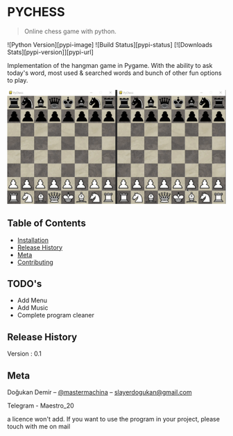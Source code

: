 # PYCHESS

> Online chess game with python.

![Python Version][pypi-image]
![Build Status][pypi-status]
[![Downloads Stats][pypi-version]][pypi-url]

Implementation of the hangman game in Pygame. With the ability to ask today's word, most used & searched words and bunch of other fun options to play.

![chess](Assets/chess.gif)

## Table of Contents

* [Installation](#Installation)
* [Release History](#Release-History)
* [Meta](#Meta)
* [Contributing](#Contributing)

## TODO's

* Add Menu
* Add Music
* Complete program cleaner

## Release History
  
  Version : 0.1

## Meta

Doğukan Demir – [@mastermachina](https://github.com/mastermachina) – slayerdogukan@gmail.com

Telegram - Maestro_20

a licence won't add. If you want to use the program in your project, please touch with me on mail
